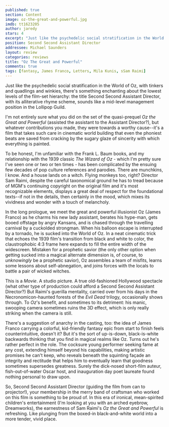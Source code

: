 ```yaml
---
published: true
section: Content
image: oz-the-great-and-powerful.jpg
imdb: tt1623205
author: jaredy
stars: 4
excerpt: "Just like the psychedelic social stratification in the World of Oz, with tinkers and quadlings and winkies, there&rsquo;s something enchanting about the lowest levels of the film-set hierarchy: the title Second Second Assistant Director, with its alliterative rhyme scheme, sounds like a mid-level management position in the Lollipop Guild. "
position: Second Second Assistant Director
addressee: Michael Saunders
layout: review
categories: reviews
title: "Oz The Great and Powerful"
comments: true
tags: [fantasy, James Franco, Letters, Mila Kunis, sSam Raimi]
---
```

Just like the psychedelic social stratification in the World of Oz, with tinkers and quadlings and winkies, there's something enchanting about the lowest levels of the film-set hierarchy: the title Second Second Assistant Director, with its alliterative rhyme scheme, sounds like a mid-level management position in the Lollipop Guild.  

I'm not entirely sure what you did on the set of the quasi-prequel _Oz the Great and Powerful_ (assisted the assistant to the Assistant Director?), but whatever contributions you made, they were towards a worthy cause--it's a film that takes such care in cinematic world building that even the phoniest beats are saved from cracking by the sugary glaze of sincerity with which everything is painted. 

To be honest, I'm unfamiliar with the Frank L. Baum books, and my relationship with the 1939 classic _The Wizard of Oz_ - which I'm pretty sure I've seen one or two or ten times - has been complicated by the ensuing few decades of pop culture references and parodies. There are munchkins, I know. And a house lands on a witch. Flying monkeys too, right? Director Sam Raimi, despite the careful taxonomical ground he has to tread because of MGM's continuing copyright on the original film and it's most recognizable elements, displays a great deal of respect for the foundational texts--if not in the details, then certainly in the mood, which mixes its vividness and wonder with a touch of melancholy.  

In the long prologue, we meet the great and powerful illusionist Oz (James Franco) as he charms his new lady assistant, berates his hype-man, gets booed offstage by angry Kansans, and is chased through the travelling carnival by a cuckolded strongman. When his balloon escape is interrupted by a tornado, he is sucked into the World of Oz. In a neat cinematic trick that echoes the 1939 film's transition from black and white to color, the claustrophobic 4:3 frame here expands to fill the entire width of the widescreen. Mistaken for a prophetic savior (the only other option when getting sucked into a magical alternate dimension is, of course, to _unknowingly_ be a prophetic savior), Oz assembles a team of misfits, learns some lessons about self-abnegation, and joins forces with the locals to battle a pair of wicked witches. 

This is a _Movie_. A studio picture. A true old-fashioned Hollywood spectacle (what other type of production could afford a Second Second Assistant Director?) But Raimi's guerilla mentality, carried over from his days in the Necronomicon-haunted forests of the _Evil Dead_ trilogy, occasionally shows through. To _Oz_'s benefit, and sometimes to its detriment: his manic, swooping camera sometimes ruins the 3D effect, which is only really striking when the camera is still.

There's a suggestion of anarchy in the casting, too: the idea of James Franco carrying a colorful, kid-friendly fantasy epic from start to finish feels counterintuitive, doesn't it? But it's the sort of up-is-down, black-is-white backwards thinking that you find in magical realms like Oz. Turns out he's rather perfect in the role. The cocksure young performer seeking fame at any cost, extending himself beyond his capabilities, making artistic promises he can't keep, who reveals beneath the squinting façade an integrity and rectitude that helps him to eventually learn that goodness sometimes supersedes greatness. Surely the dick-nosed short-film auteur, fish-out-of-water Oscar host, and inauguration day poet laureate found nothing personal to draw upon.

So, Second Second Assistant Director (guiding the film from can to projector!), your membership in the merry band of craftsman who worked on this film is something to be proud of. In this era of ironical, mean-spirited children's entertainment (I'm looking at you with an arched eyebrow, Dreamworks), the earnestness of Sam Raimi's _Oz the Great and Powerful_ is refreshing. Like plunging from the boxed-in black-and-white world into a more tender, vivid place.
